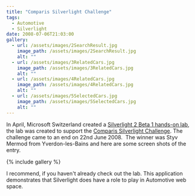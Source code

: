 ```yaml
---
title: "Comparis Silverlight Challenge"
tags:
  - Automotive
  - Silverlight
date: 2008-07-06T21:03:00
gallery:
  - url: /assets/images/2SearchResult.jpg
    image_path: /assets/images/2SearchResult.jpg
    alt: ""
  - url: /assets/images/3RelatedCars.jpg
    image_path: /assets/images/3RelatedCars.jpg
    alt: ""
  - url: /assets/images/4RelatedCars.jpg
    image_path: /assets/images/4RelatedCars.jpg
    alt: ""
  - url: /assets/images/5SelectedCars.jpg
    image_path: /assets/images/5SelectedCars.jpg
    alt: ""
---
```


In April, Microsoft Switzerland created a <a href="http://blogs.msdn.com/swiss_dpe_team/archive/2008/04/17/silverlight-2-beta-1-end-to-end-hands-on-lab.aspx" target="_blank">Silverlight 2 Beta 1 hands-on lab</a>, the lab was created to support the <a href="http://www.silverlightchallenge.ch/" target="_blank">Comparis Silverlight Challenge</a>. The challenge came to an end on 22nd June 2008.&nbsp; The winner was Styv Mermod from Yverdon-les-Bains and here are some screen shots of the entry.

{% include gallery %}

I recommend, if you haven't already check out the lab. This application demonstrates that Silverlight does have a role to play in Automotive web space.